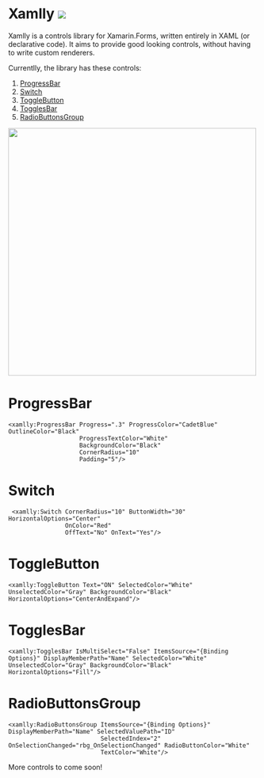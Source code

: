 # Xamlly [![](https://img.shields.io/badge/nuget-1.0.0-B5E61D)](https://www.nuget.org/packages/Xamlly/)


Xamlly is a controls library for Xamarin.Forms, written entirely in XAML (or declarative code). It aims to provide good looking controls, without having to write custom renderers.


Currentlly, the library has these controls:
1. [ProgressBar](#progressbar)
2. [Switch](#switch)
3. [ToggleButton](#togglebutton)
4. [TogglesBar](#togglesbar)
5. [RadioButtonsGroup](#radiobuttonsgroup)

<img src="https://raw.githubusercontent.com/mshwf/Xamlly/master/Xamlly.Sample/xamlly.gif" width="500" />

# ProgressBar
```xaml 
<xamlly:ProgressBar Progress=".3" ProgressColor="CadetBlue" OutlineColor="Black"
                    ProgressTextColor="White"
                    BackgroundColor="Black"
                    CornerRadius="10"
                    Padding="5"/>
```

# Switch

```xaml
 <xamlly:Switch CornerRadius="10" ButtonWidth="30" HorizontalOptions="Center"
                OnColor="Red"
                OffText="No" OnText="Yes"/>
```

# ToggleButton
```xaml
<xamlly:ToggleButton Text="ON" SelectedColor="White" UnselectedColor="Gray" BackgroundColor="Black" HorizontalOptions="CenterAndExpand"/>
```

# TogglesBar
```xaml
<xamlly:TogglesBar IsMultiSelect="False" ItemsSource="{Binding Options}" DisplayMemberPath="Name" SelectedColor="White" UnselectedColor="Gray" BackgroundColor="Black" HorizontalOptions="Fill"/>
```

# RadioButtonsGroup
```xaml
<xamlly:RadioButtonsGroup ItemsSource="{Binding Options}" DisplayMemberPath="Name" SelectedValuePath="ID"
                          SelectedIndex="2" OnSelectionChanged="rbg_OnSelectionChanged" RadioButtonColor="White" 
                          TextColor="White"/>
```

More controls to come soon!
